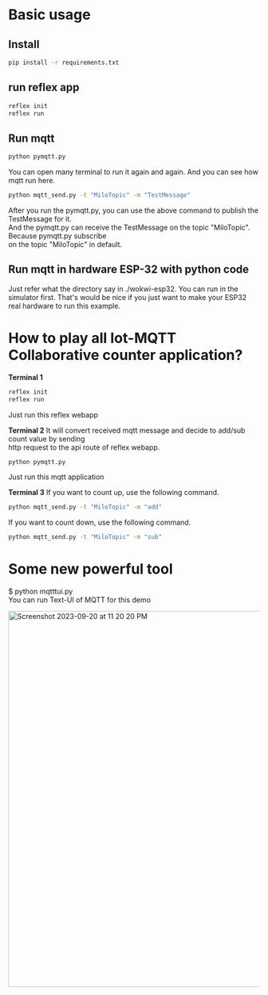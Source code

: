 # Basic usage
## Install
```bash
pip install -r requirements.txt
```

## run reflex app
```bash
reflex init
reflex run
```

## Run mqtt 
```bash
python pymqtt.py
```
You can open many terminal to run it again and again. 
And you can see how mqtt run here.


```bash
python mqtt_send.py -t "MiloTopic" -m "TestMessage"
```
After you run the pymqtt.py, you can use the above command to publish the TestMessage for it.   
And the pymqtt.py can receive the TestMessage on the topic "MiloTopic". Because pymqtt.py subscribe  
on the topic "MiloTopic" in default.   

## Run mqtt in hardware ESP-32 with python code
Just refer what the directory say in ./wokwi-esp32. 
You can run in the simulator first. 
That's would be nice if you just want to make your ESP32 real hardware to run this example. 


# How to play all Iot-MQTT Collaborative counter application?

**Terminal 1**
```bash
reflex init
reflex run
```
Just run this reflex webapp 

**Terminal 2**
It will convert received mqtt message and decide to add/sub count value by sending   
http request to the api route of reflex webapp. 
```bash 
python pymqtt.py
```
Just run this mqtt application 

**Terminal 3**
If you want to count up, use the following command. 
```bash
python mqtt_send.py -t "MiloTopic" -m "add"
```
If you want to count down, use the following command.
```bash
python mqtt_send.py -t "MiloTopic" -m "sub"
```

# Some new powerful tool 
$ python mqtttui.py   
You can run Text-UI of MQTT for this demo 

<img width="752" alt="Screenshot 2023-09-20 at 11 20 20 PM" src="https://github.com/reflex-playground/reflex-community-examples/assets/12568287/a20a3478-520f-405b-85ad-3bcbac00d5d9">
